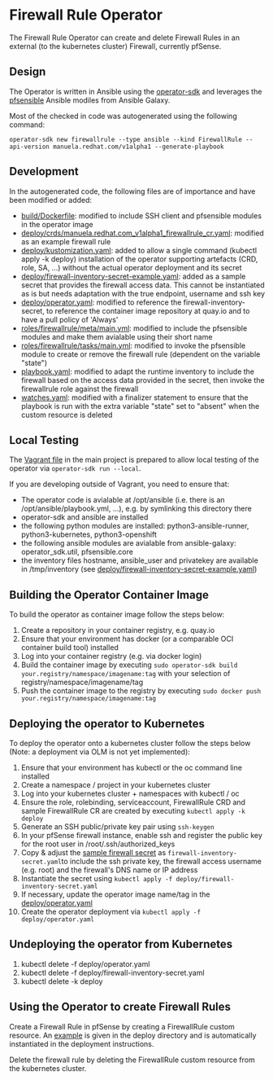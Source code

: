# Firewall Rule Operator
The Firewall Rule Operator can create and delete Firewall Rules in an external (to the kubernetes cluster) Firewall, currently pfSense.

## Design
The Operator is written in Ansible using the [operator-sdk](https://github.com/operator-framework/operator-sdk/blob/master/doc/ansible/user-guide.md) and leverages the [pfsensible](https://github.com/pfsensible/core) Ansible modiles from Ansible Galaxy.

Most of the checked in code was autogenerated using the following command:
```shell
operator-sdk new firewallrule --type ansible --kind FirewallRule --api-version manuela.redhat.com/v1alpha1 --generate-playbook
```

## Development
In the autogenerated code, the following files are of importance and have been modified or added:

* [build/Dockerfile](build/Dockerfile): modified to include SSH client and pfsensible modules in the operator image
* [deploy/crds/manuela.redhat.com_v1alpha1_firewallrule_cr.yaml](deploy/crds/manuela.redhat.com_v1alpha1_firewallrule_cr.yaml): modified as an example firewall rule
* [deploy/kustomization.yaml](deploy/kustomization.yaml): added to allow a single command (kubectl apply -k deploy) installation of the operator supporting artefacts (CRD, role, SA, ...) without the actual operator deployment and its secret 
* [deploy/firewall-inventory-secret-example.yaml](deploy/firewall-inventory-secret-example.yaml): added as a sample secret that provides the firewall access data. This cannot be instantiated as is but needs adaptation with the true endpoint, username and ssh key 
* [deploy/operator.yaml](deploy/operator.yaml): modified to reference the firewall-inventory-secret, to reference the container image repository at quay.io and to have a pull policy of 'Always'
* [roles/firewallrule/meta/main.yml](roles/firewallrule/meta/main.yml): modified to include the pfsensible modules and make them avialable using their short name
* [roles/firewallrule/tasks/main.yml](roles/firewallrule/tasks/main.yml): modified to invoke the pfsensible module to create or remove the firewall rule (dependent on the variable "state")
* [playbook.yaml](playbook.yaml): modified to adapt the runtime inventory to include the firewall based on the access data provided in the secret, then invoke the firewallrule role against the firewall
* [watches.yaml](watches.yaml): modified with a finalizer statement to ensure that the playbook is run with the extra variable "state" set to "absent" when the custom resource is deleted

## Local Testing
The [Vagrant file](../Vagrantfile) in the main project is prepared to allow local testing of the operator via ```operator-sdk run --local```. 

If you are developing outside of Vagrant, you need to ensure that:
* The operator code is avialable at /opt/ansible (i.e. there is an /opt/ansible/playbook.yml, ...), e.g. by symlinking this directory there
* operator-sdk and ansible are installed
* the following python modules are installed: python3-ansible-runner, python3-kubernetes, python3-openshift
* the following ansible modules are avialable from ansible-galaxy: operator_sdk.util, pfsensible.core
* the inventory files hostname, ansible_user and privatekey are available in /tmp/inventory (see [deploy/firewall-inventory-secret-example.yaml](deploy/firewall-inventory-secret-example.yaml))

## Building the Operator Container Image
To build the operator as container image follow the steps below:
1. Create a repository in your container registry, e.g. quay.io
2. Ensure that your environment has docker (or a comparable OCI container build tool) installed
3. Log into your container registry (e.g. via docker login)
4. Build the container image by executing ```sudo operator-sdk build your.registry/namespace/imagename:tag``` with your selection of registry/namespace/imagename/tag 
5. Push the container image to the registry by executing ```sudo docker push your.registry/namespace/imagename:tag```

## Deploying the operator to Kubernetes
To deploy the operator onto a kubernetes cluster follow the steps below (Note: a deployment via OLM is not yet implemented):

1. Ensure that your environment has kubectl or the oc command line installed
2. Create a namespace / project in your kubernetes cluster
3. Log into your kubernetes cluster + namespaces with kubectl / oc
4. Ensure the role, rolebinding, serviceaccount, FirewallRule CRD and sample FirewallRule CR are created by executing ```kubectl apply -k deploy```
5. Generate an SSH public/private key pair using ```ssh-keygen```
6. In your pfSense firewall instance, enable ssh and register the public key for the root user in /root/.ssh/authorized_keys
7. Copy & adjust the [sample firewall secret](deploy/firewall-inventory-secret-example.yaml) as ```firewall-inventory-secret.yaml```to include the ssh private key, the firewall access username (e.g. root) and the firewall's DNS name or IP address
8. Instantiate the secret using ```kubectl apply -f deploy/firewall-inventory-secret.yaml```
9. If necessary, update the operator image name/tag in the [deploy/operator.yaml](deploy/operator.yaml)
10. Create the operator deployment via ```kubectl apply -f deploy/operator.yaml```

## Undeploying the operator from Kubernetes

1. kubectl delete -f deploy/operator.yaml
1. kubectl delete -f deploy/firewall-inventory-secret.yaml
2. kubectl delete -k deploy

## Using the Operator to create Firewall Rules

Create a Firewall Rule in pfSense by creating a FirewallRule custom resource. An [example](deploy/crds/manuela.redhat.com_v1alpha1_firewallrule_cr.yaml) is given in the deploy directory and is automatically instantiated in the deployment instructions.

Delete the firewall rule by deleting the FirewallRule custom resource from the kubernetes cluster.
